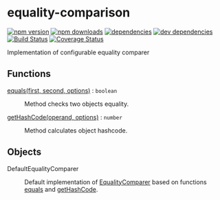 # equality-comparison

[![npm version](https://badge.fury.io/js/equality-comparison.svg)](https://www.npmjs.com/package/equality-comparison)
[![npm downloads](https://img.shields.io/npm/dt/equality-comparison.svg)](https://www.npmjs.com/package/equality-comparison)
[![dependencies](https://img.shields.io/david/litichevskiydv/equality-comparison.svg)](https://www.npmjs.com/package/equality-comparison)
[![dev dependencies](https://img.shields.io/david/dev/litichevskiydv/equality-comparison.svg)](https://www.npmjs.com/package/equality-comparison)
[![Build Status](https://github.com/litichevskiydv/equality-comparison/actions/workflows/ci.yaml/badge.svg?branch=master)](https://github.com/litichevskiydv/equality-comparison/actions/workflows/ci.yaml)
[![Coverage Status](https://coveralls.io/repos/github/litichevskiydv/equality-comparison/badge.svg?branch=master)](https://coveralls.io/github/litichevskiydv/equality-comparison?branch=master)

Implementation of configurable equality comparer

## Functions

<dl>
<dt><a href="https://github.com/litichevskiydv/equality-comparison/wiki/equals">equals(first, second, options)</a> : <code>boolean</code></dt>
<dd><p>Method checks two objects equality.</p>
</dd>
<dt><a href="https://github.com/litichevskiydv/equality-comparison/wiki/getHashCode">getHashCode(operand, options)</a> : <code>number</code></dt>
<dd><p>Method calculates object hashcode.</p>
</dd>
</dl>

## Objects

<dl>
<dt>DefaultEqualityComparer</dt>
<dd><p>Default implementation of <a href="https://github.com/litichevskiydv/equality-comparison/wiki/EqualityComparer">EqualityComparer</a> based on functions <a href="https://github.com/litichevskiydv/equality-comparison/wiki/equals">equals</a> and <a href="https://github.com/litichevskiydv/equality-comparison/wiki/getHashCode">getHashCode</a>.</p>
</dd>

